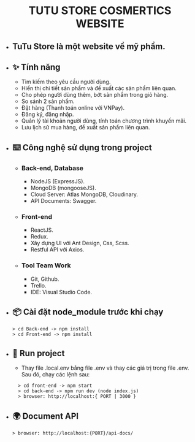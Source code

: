   <h1 align="center"><b>TUTU STORE COSMERTICS WEBSITE</b></h1>

- ## TuTu Store là một website về mỹ phẩm.


- ## ✨ **Tính năng**

  - Tìm kiếm theo yêu cầu người dùng.
  - Hiển thị chi tiết sản phẩm và đề xuất các sản phẩm liên quan.
  - Cho phép người dùng thêm, bớt sản phẩm trong giỏ hàng.
  - So sánh 2 sản phẩm.
  - Đặt hàng (Thanh toán online với VNPay).
  - Đăng ký, đăng nhập.
  - Quản lý tài khoản người dùng, tính toán chương trình khuyến mãi.
  - Lưu lịch sử mua hàng, đề xuất sản phẩm liên quan.

- ## ⌨️ **Công nghệ sử dụng trong project**

  - ### **Back-end, Database**
    - NodeJS (ExpressJS).
    - MongoDB (mongooseJS).
    - Cloud Server: Atlas MongoDB, Cloudinary.
    - API Documents: Swagger.
  - ### **Front-end**
    - ReactJS.
    - Redux.
    - Xây dựng UI với Ant Design, Css, Scss.
    - Restful API với Axios.
  - ### **Tool Team Work**
    - Git, Github.
    - Trello.
    - IDE: Visual Studio Code.

- ## 📦 **Cài đặt node_module trước khi chạy**

  ```
  > cd Back-end -> npm install
  > cd Front-end -> npm install
  ```

- ## 🔨 **Run project**
  - Thay file .local.env bằng file .env và thay các giá trị trong file .env. Sau đó, chạy các lệnh sau:
  ```
    > cd front-end -> npm start
    > cd back-end -> npm run dev (node index.js)
    > browser: http://localhost:{ PORT | 3000 }
  ```
- ## 🌍 **Document API**
  `> browser: http://localhost:{PORT}/api-docs/`
